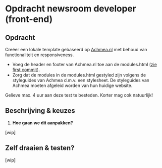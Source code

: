 # Opdracht newsroom developer (front-end)

## Opdracht
Creëer een lokale template gebaseerd op [Achmea.nl](https://www.achmea.nl/) met behoud van functionaliteit en responsiveness.

- Voeg de header en footer van Achmea.nl toe aan de modules.html ([zie first commit](https://github.com/5A5K1A/pagenieuws/commit/c8a365ad8ea651146630e7b6e7cb95e2bb1df0c2#diff-ffdcce59b68831a2eb9fd751aa5cb632)).
- Zorg dat de modules in de modules.html gestyled zijn volgens de styleguides van Achmea d.m.v. een stylesheet.
   De styleguides van Achmea moeten afgeleid worden van hun huidige website.

Gelieve max. 4 uur aan deze test te besteden. Korter mag ook natuurlijk!

## Beschrijving & keuzes

1. **Hoe gaan we dit aanpakken?**

[wip]

## Zelf draaien & testen?

[wip]